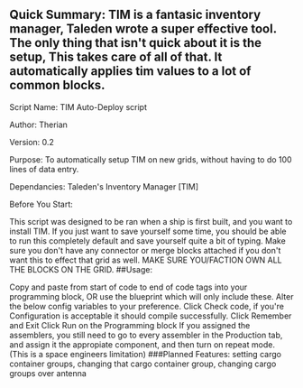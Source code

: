 ## Quick Summary: TIM is a fantasic inventory manager, Taleden wrote a super effective tool. The only thing that isn't quick about it is the setup, This takes care of all of that. It automatically applies tim values to a lot of common blocks.

Script Name: TIM Auto-Deploy script

Author: Therian

Version: 0.2

Purpose: To automatically setup TIM on new grids, without having to do 100 lines of data entry.

Dependancies: Taleden's Inventory Manager [TIM]

Before You Start:

This script was designed to be ran when a ship is first built, and you want to install TIM.
If you just want to save yourself some time, you should be able to run this completely default and save yourself quite a bit of typing.
Make sure you don't have any connector or merge blocks attached if you don't want this to effect that grid as well.
MAKE SURE YOU/FACTION OWN ALL THE BLOCKS ON THE GRID.
##Usage:

Copy and paste from start of code to end of code tags into your programming block, OR use the blueprint which will only include these.
Alter the below config variables to your preference.
Click Check code, if you're Configuration is acceptable it should compile successfully.
Click Remember and Exit
Click Run on the Programming block
If you assigned the assemblers, you still need to go to every assembler in the Production tab, and assign it the appropiate component, and then turn on repeat mode. (This is a space engineers limitation) ###Planned Features: setting cargo container groups, changing that cargo container group, changing cargo groups over antenna
